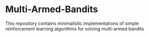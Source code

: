# Multi-Armed-Bandits
This repository contains minimalistic implementations of simple reinforcement learning algorithms for solving multi-armed bandits
